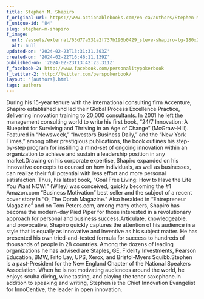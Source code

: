 ```yaml
---
title: Stephen M. Shapiro
f_original-url: https://www.actionablebooks.com/en-ca/authors/Stephen-M.-Shapiro/
f_unique-id: '84'
slug: stephen-m-shapiro
f_image:
  url: /assets/external/65d77a531a2f737b196b0429_steve-shapiro-lg-180x220.jpeg
  alt: null
updated-on: '2024-02-23T13:31:31.303Z'
created-on: '2024-02-22T16:46:11.139Z'
published-on: '2024-02-23T13:42:23.311Z'
f_facebook-2: http://www.facebook.com/personalitypokerbook
f_twitter-2: http://twitter.com/perspokerbook/
layout: '[authors].html'
tags: authors
---
```


During his 15-year tenure with the international consulting firm Accenture, Shapiro established and led their Global Process Excellence Practice, delivering innovation training to 20,000 consultants. In 2001 he left the management consulting world to write his first book, “24/7 Innovation: A Blueprint for Surviving and Thriving in an Age of Change” (McGraw-Hill). Featured in “Newsweek,” “Investors Business Daily,” and the “New York Times,” among other prestigious publications, the book outlines his step-by-step program for instilling a mind-set of ongoing innovation within an organization to achieve and sustain a leadership position in any market.Drawing on his corporate expertise, Shapiro expanded on his innovative concepts to counsel on how individuals, as well as businesses, can realize their full potential with less effort and more personal satisfaction. Thus, his latest book, “Goal Free Living: How to Have the Life You Want NOW!” (Wiley) was conceived, quickly becoming the #1 Amazon.com “Business Motivation” best seller and the subject of a recent cover story in “O, The Oprah Magazine.” Also heralded in “Entrepreneur Magazine” and on Tom Peters.com, among many others, Shapiro has become the modern-day Pied Piper for those interested in a revolutionary approach for personal and business success.Articulate, knowledgeable, and provocative, Shapiro quickly captures the attention of his audience in a style that is equally as innovative and inventive as his subject matter. He has presented his own tried-and-tested formula for success to hundreds of thousands of people in 28 countries. Among the dozens of leading organizations he has advised are Staples, GE, Fidelity Investments, Pearson Education, BMW, Frito Lay, UPS, Xerox, and Bristol-Myers Squibb.Stephen is a past-President for the New England Chapter of the National Speakers Association. When he is not motivating audiences around the world, he enjoys scuba diving, wine tasting, and playing the tenor saxophone.In addition to speaking and writing, Stephen is the Chief Innovation Evangelist for InnoCentive, the leader in open innovation.
